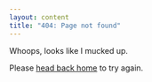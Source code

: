 ```yaml
---
layout: content
title: "404: Page not found"
---
```


Whoops, looks like I mucked up.

Please <a href="{{ site.baseurl }}/">head back home</a> to try again.

